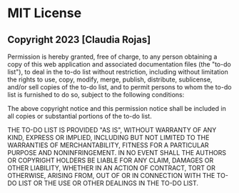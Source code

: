 # MIT License

## Copyright 2023 [Claudia Rojas]

Permission is hereby granted, free of charge, to any person obtaining a copy of this web application and associated documentation files (the "to-do list"), to deal in the to-do list without restriction, including without limitation the rights to use, copy, modify, merge, publish, distribute, sublicense, and/or sell copies of the to-do list, and to permit persons to whom the to-do list is furnished to do so, subject to the following conditions:

The above copyright notice and this permission notice shall be included in all copies or substantial portions of the to-do list.

THE TO-DO LIST IS PROVIDED "AS IS", WITHOUT WARRANTY OF ANY KIND, EXPRESS OR IMPLIED, INCLUDING BUT NOT LIMITED TO THE WARRANTIES OF MERCHANTABILITY, FITNESS FOR A PARTICULAR PURPOSE AND NONINFRINGEMENT. IN NO EVENT SHALL THE AUTHORS OR COPYRIGHT HOLDERS BE LIABLE FOR ANY CLAIM, DAMAGES OR OTHER LIABILITY, WHETHER IN AN ACTION OF CONTRACT, TORT OR OTHERWISE, ARISING FROM, OUT OF OR IN CONNECTION WITH THE TO-DO LIST OR THE USE OR OTHER DEALINGS IN THE TO-DO LIST.
